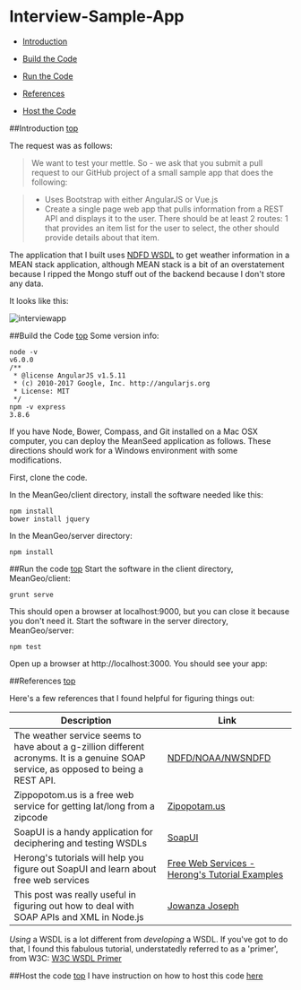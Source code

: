 <a id="top"></a>
# Interview-Sample-App

* [Introduction](#intro)

* [Build the Code](#build)

* [Run the Code](#run)

* [References](#reference)

* [Host the Code](#host)

<a id="intro"></a>
##Introduction [top](#top)

The request was as follows: 
> We want to test your mettle. So - we ask that you submit a pull request to our GitHub project of a small sample app that does the following:

> * Uses Bootstrap with either AngularJS or Vue.js
> * Create a single page web app that pulls information from a REST API and displays it to the user. There should be at least 2 routes: 1 that provides an item list for the user to select, the other should provide details about that item.

The application that I built uses [NDFD WSDL](http://graphical.weather.gov/xml/) to get weather information in a MEAN stack application, although MEAN stack is a bit of an overstatement because I ripped the Mongo stuff out of the backend because I don't store any data.

It looks like this:

![interviewapp](https://cloud.githubusercontent.com/assets/1727761/22729172/2b7e8102-eda7-11e6-8a16-52c5d144ed75.png)


<a id="build"></a>
##Build the Code [top](#top)
Some version info:

```
node -v
v6.0.0
/**
 * @license AngularJS v1.5.11
 * (c) 2010-2017 Google, Inc. http://angularjs.org
 * License: MIT
 */
npm -v express
3.8.6
```
If you have Node, Bower, Compass, and Git installed on a Mac OSX computer, you can deploy the MeanSeed application as follows. These directions should work for a Windows environment with some modifications.

First, clone the code.

In the MeanGeo/client directory, install the software needed like this:
```
npm install
bower install jquery
```
In the MeanGeo/server directory:
```
npm install
```
<a id="run"></a>
##Run the code [top](#top)
Start the software in the client directory, MeanGeo/client:
```
grunt serve
```
This should open a browser at localhost:9000, but you can close it because you don't need it. 
Start the software in the server directory, MeanGeo/server:
```
npm test
```
Open up a browser at http://localhost:3000. You should see your app:

<a id="references"></a>
##References [top](#top)

Here's a few references that I found helpful for figuring things out:

| Description  | Link |
| ------------- | ------------- |
| The weather service seems to have about a g-zillion different acronyms.  It is a genuine SOAP service, as opposed to being a REST API. | [NDFD/NOAA/NWSNDFD](http://www.nws.noaa.gov/ndfd/technical.htm) |
| Zippopotom.us is a free web service for getting lat/long from a zipcode | [Zipopotam.us](http://www.zippopotam.us/) |
| SoapUI is a handy application for deciphering and testing WSDLs  | [SoapUI](https://www.soapui.org/)  |
| Herong's tutorials will help you figure out SoapUI and learn about free web services  | [Free Web Services - Herong's Tutorial Examples](http://www.herongyang.com/Free-Web-Service/index.html)  |
| This post was really useful in figuring out how to deal with SOAP APIs and XML in Node.js | [Jowanza Joseph](http://www.jowanza.com/post/125602755114/dealing-with-soap-apis-in-nodejs) |

*_Using_* a WSDL is a lot different from *_developing_* a WSDL.  If you've got to do that, I found this fabulous tutorial, understatedly referred to as a 'primer', from W3C:  [W3C WSDL Primer](https://www.w3.org/TR/wsdl20-primer/)

<a id="host"></a>
##Host the code [top](#top)
I have instruction on how to host this code [here](https://amnotafraid.gitbooks.io/i-mean-it/content/hosting_on_bitnami.html)

